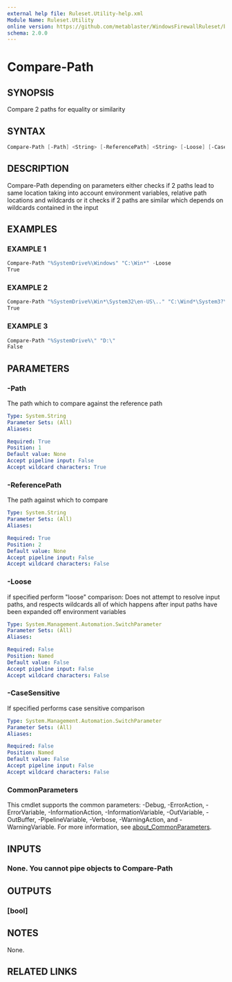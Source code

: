 ```yaml
---
external help file: Ruleset.Utility-help.xml
Module Name: Ruleset.Utility
online version: https://github.com/metablaster/WindowsFirewallRuleset/blob/master/Modules/Ruleset.Utility/Help/en-US/Compare-Path.md
schema: 2.0.0
---
```


# Compare-Path

## SYNOPSIS

Compare 2 paths for equality or similarity

## SYNTAX

```powershell
Compare-Path [-Path] <String> [-ReferencePath] <String> [-Loose] [-CaseSensitive] [<CommonParameters>]
```

## DESCRIPTION

Compare-Path depending on parameters either checks if 2 paths lead to same location
taking into account environment variables, relative path locations and wildcards
or it checks if 2 paths are similar which depends on wildcards contained in the input

## EXAMPLES

### EXAMPLE 1

```powershell
Compare-Path "%SystemDrive%\Windows" "C:\Win*" -Loose
True
```

### EXAMPLE 2

```powershell
Compare-Path "%SystemDrive%\Win*\System32\en-US\.." "C:\Wind*\System3?\" -CaseSensitive
True
```

### EXAMPLE 3

```powershell
Compare-Path "%SystemDrive%\" "D:\"
False
```

## PARAMETERS

### -Path

The path which to compare against the reference path

```yaml
Type: System.String
Parameter Sets: (All)
Aliases:

Required: True
Position: 1
Default value: None
Accept pipeline input: False
Accept wildcard characters: True
```

### -ReferencePath

The path against which to compare

```yaml
Type: System.String
Parameter Sets: (All)
Aliases:

Required: True
Position: 2
Default value: None
Accept pipeline input: False
Accept wildcard characters: False
```

### -Loose

if specified perform "loose" comparison:
Does not attempt to resolve input paths, and respects wildcards all of which happens
after input paths have been expanded off environment variables

```yaml
Type: System.Management.Automation.SwitchParameter
Parameter Sets: (All)
Aliases:

Required: False
Position: Named
Default value: False
Accept pipeline input: False
Accept wildcard characters: False
```

### -CaseSensitive

If specified performs case sensitive comparison

```yaml
Type: System.Management.Automation.SwitchParameter
Parameter Sets: (All)
Aliases:

Required: False
Position: Named
Default value: False
Accept pipeline input: False
Accept wildcard characters: False
```

### CommonParameters

This cmdlet supports the common parameters: -Debug, -ErrorAction, -ErrorVariable, -InformationAction, -InformationVariable, -OutVariable, -OutBuffer, -PipelineVariable, -Verbose, -WarningAction, and -WarningVariable. For more information, see [about_CommonParameters](http://go.microsoft.com/fwlink/?LinkID=113216).

## INPUTS

### None. You cannot pipe objects to Compare-Path

## OUTPUTS

### [bool]

## NOTES

None.

## RELATED LINKS
